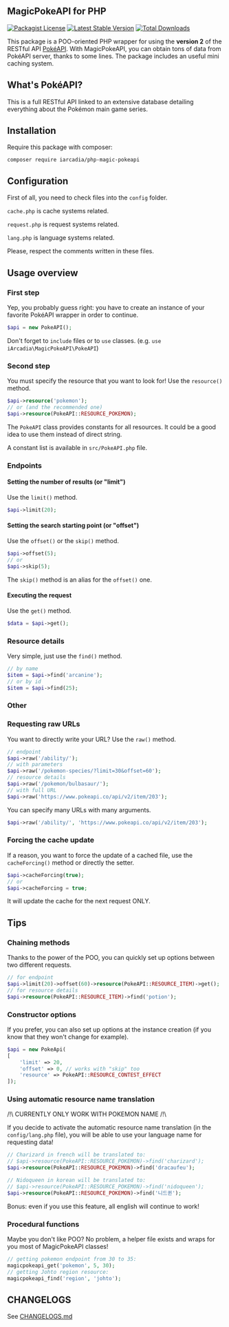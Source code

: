 ## MagicPokeAPI for PHP
[![Packagist License](https://poser.pugx.org/iarcadia/php-magic-pokeapi/license.png)](http://choosealicense.com/licenses/mit/)
[![Latest Stable Version](https://poser.pugx.org/iarcadia/php-magic-pokeapi/version.png)](https://packagist.org/packages/iarcadia/php-magic-pokeapi)
[![Total Downloads](https://poser.pugx.org/iarcadia/php-magic-pokeapi/d/total.png)](https://packagist.org/packages/iarcadia/php-magic-pokeapi)

This package is a POO-oriented PHP wrapper for using the **version 2** of the RESTful API [PokéAPI](https://pokeapi.co/). With MagicPokeAPI, you can obtain tons of data from PokéAPI server, thanks to some lines. The package includes an useful mini caching system.

## What's PokéAPI?

This is a full RESTful API linked to an extensive database detailing everything about the Pokémon main game series.

## Installation

Require this package with composer:

```
composer require iarcadia/php-magic-pokeapi
```

## Configuration

First of all, you need to check files into the ```config``` folder.

```cache.php``` is cache systems related.

```request.php``` is request systems related.

```lang.php``` is language systems related.

Please, respect the comments written in these files.

## Usage overview

### First step

Yep, you probably guess right: you have to create an instance of your favorite PokéAPI wrapper in order to continue.

```php
$api = new PokeAPI();
```

Don't forget to ```include``` files or to ```use``` classes. (e.g. ```use iArcadia\MagicPokeAPI\PokeAPI```)

### Second step

You must specify the resource that you want to look for! Use the ```resource()``` method.

```php
$api->resource('pokemon');
// or (and the recommended one)
$api->resource(PokeAPI::RESOURCE_POKEMON);
```

The ```PokeAPI``` class provides constants for all resources. It could be a good idea to use them instead of direct string.

A constant list is available in ```src/PokeAPI.php``` file.

### Endpoints

#### Setting the number of results (or "limit")

Use the ```limit()``` method.

```php
$api->limit(20);
```

#### Setting the search starting point (or "offset")

Use the ```offset()``` or the ```skip()``` method.

```php
$api->offset(5);
// or
$api->skip(5);
```

The ```skip()``` method is an alias for the ```offset()``` one.

#### Executing the request

Use the ```get()``` method.

```php
$data = $api->get();
```

### Resource details

Very simple, just use the ```find()``` method.

```php
// by name
$item = $api->find('arcanine');
// or by id
$item = $api->find(25);
```

### Other

### Requesting raw URLs

You want to directly write your URL? Use the ```raw()``` method.

```php
// endpoint
$api->raw('/ability/');
// with parameters
$api->raw('/pokemon-species/?limit=30&offset=60');
// resource details
$api->raw('/pokemon/bulbasaur/');
// with full URL
$api->raw('https://www.pokeapi.co/api/v2/item/203');
```
You can specify many URLs with many arguments.

```php
$api->raw('/ability/', 'https://www.pokeapi.co/api/v2/item/203');
```

### Forcing the cache update

If a reason, you want to force the update of a cached file, use the ```cacheForcing()``` method or directly the setter.

```php
$api->cacheForcing(true);
// or
$api->cacheForcing = true;
```

It will update the cache for the next request ONLY.

## Tips

### Chaining methods

Thanks to the power of the POO, you can quickly set up options between two different requests.

```php
// for endpoint
$api->limit(20)->offset(60)->resource(PokeAPI::RESOURCE_ITEM)->get();
// for resource details
$api->resource(PokeAPI::RESOURCE_ITEM)->find('potion');
```

### Constructor options

If you prefer, you can also set up options at the instance creation (if you know that they won't change for example).

```php
$api = new PokeApi(
[
    'limit' => 20,
    'offset' => 0, // works with "skip" too
    'resource' => PokeAPI::RESOURCE_CONTEST_EFFECT
]);
```

### Using automatic resource name translation

/!\ CURRENTLY ONLY WORK WITH POKEMON NAME /!\

If you decide to activate the automatic resource name translation (in the ```config/lang.php``` file), you will be able to use your language name for requesting data!

```php
// Charizard in french will be translated to:
// $api->resource(PokeAPI::RESOURCE_POKEMON)->find('charizard');
$api->resource(PokeAPI::RESOURCE_POKEMON)->find('dracaufeu');

// Nidoqueen in korean will be translated to:
// $api->resource(PokeAPI::RESOURCE_POKEMON)->find('nidoqueen');
$api->resource(PokeAPI::RESOURCE_POKEMON)->find('니드퀸');
```

Bonus: even if you use this feature, all english will continue to work!

### Procedural functions

Maybe you don't like POO? No problem, a helper file exists and wraps for you most of MagicPokeAPI classes!

```php
// getting pokemon endpoint from 30 to 35:
magicpokeapi_get('pokemon', 5, 30);
// getting Johto region resource:
magicpokeapi_find('region', 'johto');
```

## CHANGELOGS

See [CHANGELOGS.md](https://github.com/iArcadia/php-magic-pokeapi/blob/master/CHANGELOGS.md)